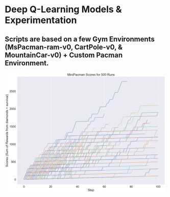 # Deep Q-Learning Models & Experimentation

## Scripts are based on a few Gym Environments (MsPacman-ram-v0, CartPole-v0, & MountainCar-v0) + Custom Pacman Environment.


 
![image](minipacman_test/images/test_scores.png)
